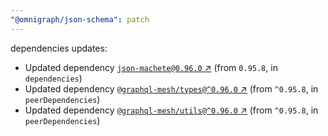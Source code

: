 ```yaml
---
"@omnigraph/json-schema": patch
---
```

dependencies updates:
  - Updated dependency [`json-machete@0.96.0` ↗︎](https://www.npmjs.com/package/json-machete/v/0.96.0) (from `0.95.8`, in `dependencies`)
  - Updated dependency [`@graphql-mesh/types@^0.96.0` ↗︎](https://www.npmjs.com/package/@graphql-mesh/types/v/0.96.0) (from `^0.95.8`, in `peerDependencies`)
  - Updated dependency [`@graphql-mesh/utils@^0.96.0` ↗︎](https://www.npmjs.com/package/@graphql-mesh/utils/v/0.96.0) (from `^0.95.8`, in `peerDependencies`)
